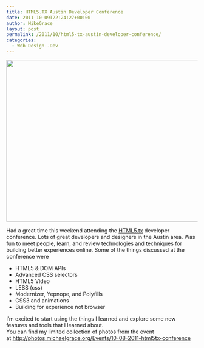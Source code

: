 ```yaml
---
title: HTML5.TX Austin Developer Conference
date: 2011-10-09T22:24:27+00:00
author: MikeGrace
layout: post
permalink: /2011/10/html5-tx-austin-developer-conference/
categories:
  - Web Design -Dev
---
```

<img class="alignnone" src="http://mikegrace.s3.amazonaws.com/geek-blog/html5tx-austin-conference.jpg" alt="" width="640" height="426" />

Had a great time this weekend attending the [HTML5.tx](http://html5tx.com/) developer conference. Lots of great developers and designers in the Austin area. Was fun to meet people, learn, and review technologies and techniques for building better experiences online. Some of the things discussed at the conference were

  * HTML5 & DOM APIs
  * Advanced CSS selectors
  * HTML5 Video
  * LESS (css)
  * Modernizer, Yepnope, and Polyfills
  * CSS3 and animations
  * Building for experience not browser

<div>
  I&#8217;m excited to start using the things I learned and explore some new features and tools that I learned about.
</div>

<div>
  You can find my limited collection of photos from the event at <a href="http://photos.michaelgrace.org/Events/10-08-2011-html5tx-conference">http://photos.michaelgrace.org/Events/10-08-2011-html5tx-conference</a>
</div>